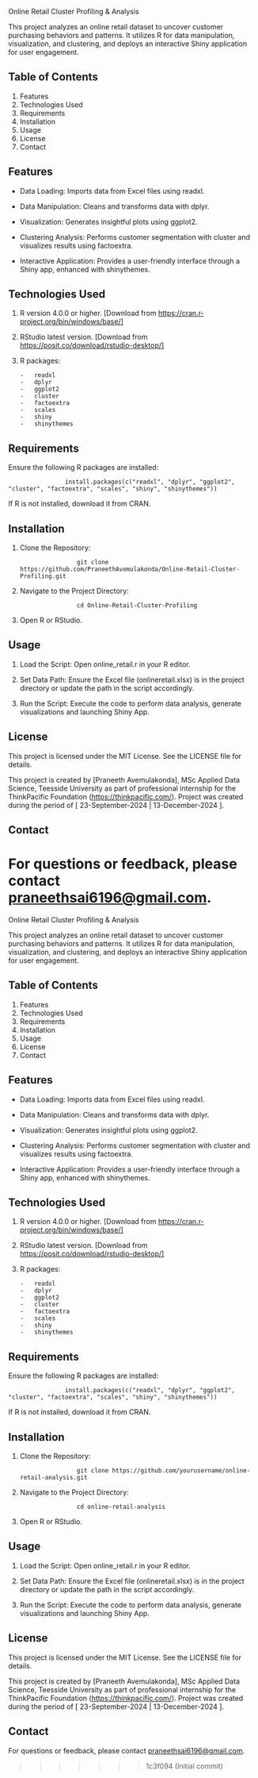 Online Retail Cluster Profiling & Analysis

This project analyzes an online retail dataset to uncover customer purchasing behaviors and patterns. It utilizes R for data manipulation, visualization, and clustering, and deploys an interactive Shiny application for user engagement.


Table of Contents
-----------------

1.  Features
2.  Technologies Used
3.  Requirements
4.  Installation
5.  Usage
6.  License
7.  Contact


Features
--------

-   Data Loading: Imports data from Excel files using readxl.

-   Data Manipulation: Cleans and transforms data with dplyr.

-   Visualization: Generates insightful plots using ggplot2.

-   Clustering Analysis: Performs customer segmentation with cluster and visualizes results using factoextra.

-   Interactive Application: Provides a user-friendly interface through a Shiny app, enhanced with shinythemes.


Technologies Used
-------------------

1.  R version 4.0.0 or higher. [Download from https://cran.r-project.org/bin/windows/base/]

2.  RStudio latest version. [Download from https://posit.co/download/rstudio-desktop/]

3.  R packages:

        -   readxl
        -   dplyr
        -   ggplot2
        -   cluster
        -   factoextra
        -   scales
        -   shiny
        -   shinythemes


Requirements
------------

Ensure the following R packages are installed:

                    install.packages(c("readxl", "dplyr", "ggplot2", "cluster", "factoextra", "scales", "shiny", "shinythemes"))

If R is not installed, download it from CRAN.


Installation
------------

1.  Clone the Repository:

                        git clone https://github.com/PraneethAvemulakonda/Online-Retail-Cluster-Profiling.git

2.  Navigate to the Project Directory:

                        cd Online-Retail-Cluster-Profiling

3.  Open R or RStudio.


Usage
-----

1.  Load the Script: Open online_retail.r in your R editor.

2.  Set Data Path: Ensure the Excel file (onlineretail.xlsx) is in the project directory or update the path in the script accordingly.

3.  Run the Script: Execute the code to perform data analysis, generate visualizations and launching Shiny App.


License
-------

This project is licensed under the MIT License. See the LICENSE file for details.

This project is created by [Praneeth Avemulakonda], MSc Applied Data Science, Teesside University as part of professional internship for the ThinkPacific Foundation (https://thinkpacific.com/). Project was created during the period of [ 23-September-2024 | 13-December-2024 ].

Contact
-------

For questions or feedback, please contact praneethsai6196@gmail.com.
=======
Online Retail Cluster Profiling & Analysis

This project analyzes an online retail dataset to uncover customer purchasing behaviors and patterns. It utilizes R for data manipulation, visualization, and clustering, and deploys an interactive Shiny application for user engagement.


Table of Contents
-----------------

1.  Features
2.  Technologies Used
3.  Requirements
4.  Installation
5.  Usage
6.  License
7.  Contact


Features
--------

-   Data Loading: Imports data from Excel files using readxl.

-   Data Manipulation: Cleans and transforms data with dplyr.

-   Visualization: Generates insightful plots using ggplot2.

-   Clustering Analysis: Performs customer segmentation with cluster and visualizes results using factoextra.

-   Interactive Application: Provides a user-friendly interface through a Shiny app, enhanced with shinythemes.


Technologies Used
-------------------

1.  R version 4.0.0 or higher. [Download from https://cran.r-project.org/bin/windows/base/]

2.  RStudio latest version. [Download from https://posit.co/download/rstudio-desktop/]

3.  R packages:

        -   readxl
        -   dplyr
        -   ggplot2
        -   cluster
        -   factoextra
        -   scales
        -   shiny
        -   shinythemes


Requirements
------------

Ensure the following R packages are installed:

                    install.packages(c("readxl", "dplyr", "ggplot2", "cluster", "factoextra", "scales", "shiny", "shinythemes"))

If R is not installed, download it from CRAN.


Installation
------------

1.  Clone the Repository:

                        git clone https://github.com/yourusername/online-retail-analysis.git

2.  Navigate to the Project Directory:

                        cd online-retail-analysis

3.  Open R or RStudio.


Usage
-----

1.  Load the Script: Open online_retail.r in your R editor.

2.  Set Data Path: Ensure the Excel file (onlineretail.xlsx) is in the project directory or update the path in the script accordingly.

3.  Run the Script: Execute the code to perform data analysis, generate visualizations and launching Shiny App.


License
-------

This project is licensed under the MIT License. See the LICENSE file for details.

This project is created by [Praneeth Avemulakonda], MSc Applied Data Science, Teesside University as part of professional internship for the ThinkPacific Foundation (https://thinkpacific.com/). Project was created during the period of [ 23-September-2024 | 13-December-2024 ].

Contact
-------

For questions or feedback, please contact praneethsai6196@gmail.com.
>>>>>>> 1c3f094 (Initial commit)
